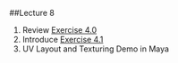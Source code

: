##Lecture 8

1. Review [Exercise 4.0](https://github.com/michael-collins/aa110-fa2015/blob/master/exercises/exercise-4.0/3d-modeling.md)
2. Introduce [Exercise 4.1](https://github.com/michael-collins/aa110-fa2015/blob/master/exercises/exercise-4.1/3d-texturing.md)
3. UV Layout and Texturing Demo in Maya
